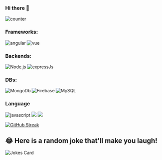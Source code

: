 ### Hi there 👋

<!--
**contractorakshar/contractorakshar** is a ✨ _special_ ✨ repository because its `README.md` (this file) appears on your GitHub profile.

Here are some ideas to get you started:

- 🔭 I’m currently working on ...
- 🌱 I’m currently learning ...
- 👯 I’m looking to collaborate on ...
- 🤔 I’m looking for help with ...
- 💬 Ask me about ...
- 📫 How to reach me: ...
- 😄 Pronouns: ...
- ⚡ Fun fact: ...
-->


![counter](https://enubabyaopw3ler.m.pipedream.net)

### Frameworks:

<img alt="angular" src="https://img.shields.io/badge/Angular-DD0031?style=for-the-badge&logo=angular&logoColor=white" />  <img alt="vue" src="https://img.shields.io/badge/Vue.js-35495E?style=for-the-badge&logo=vuedotjs&logoColor=4FC08D" /> 

### Backends:
<img alt="Node.js" src="https://img.shields.io/badge/Node.js-43853D?style=for-the-badge&logo=node-dot-js&logoColor=white"> <img alt="expressJs" src="https://img.shields.io/badge/Express-000?logo=express&logoColor=fff&style=for-the-badge">

### DBs:
<img alt="MongoDb" src="https://img.shields.io/badge/MongoDB-4EA94B?style=for-the-badge&logo=mongodb&logoColor=white"> <img alt="Firebase" src="https://img.shields.io/badge/firebase-ffca28?style=for-the-badge&logo=firebase&logoColor=black"> <img alt="MySQL" src="https://img.shields.io/badge/MySQL-00000F?style=for-the-badge&logo=mysql&logoColor=white">

### Language
<img alt="javascript" src="https://img.shields.io/badge/JavaScript-F7DF1E?logo=javascript&logoColor=000&style=for-the-badge">


<img src="https://github-readme-stats.vercel.app/api?username=contractorakshar&show_icons=true&hide_border=true&count_private=true&include_all_commits=true&theme=midnight-purple%22%20alt=%22Akshar%27s%20GitHub%20Stats"/>

<img src="https://github-readme-stats.vercel.app/api/top-langs/?username=contractorakshar"/>

[![GitHub Streak](https://github-readme-streak-stats.herokuapp.com/?user=contractorakshar)](https://git.io/streak-stats)


## 😂 Here is a random joke that'll make you laugh!
![Jokes Card](https://readme-jokes.vercel.app/api)
